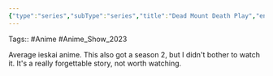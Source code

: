 ```yaml
---
{"type":"series","subType":"series","title":"Dead Mount Death Play","englishTitle":"Dead Mount Death Play","year":2023,"dataSource":"MALAPI","url":"https://myanimelist.net/anime/53613/Dead_Mount_Death_Play","id":53613,"genres":["Action","Fantasy","Supernatural"],"studios":["Geek Toys"],"episodes":12,"duration":"23 min per ep","onlineRating":7.64,"actors":null,"image":"https://cdn.myanimelist.net/images/anime/1930/133758.jpg","released":true,"streamingServices":["Crunchyroll","Bahamut Anime Crazy"],"airing":true,"airedFrom":"11/04/2023","airedTo":"01/01/1970","watched":false,"lastWatched":"","personalRating":0,"tags":["mediaDB/tv/series"],"dg-publish":true,"status":"🟢 watched","dateWatched":"2023-06-01","rating":"⭐ 6.5","permalink":"/media-db/series/dead-mount-death-play-2023/","dgPassFrontmatter":true,"noteIcon":"3","created":"2023-11-14T21:08:36.118+05:30","updated":"2023-12-28T17:57:01.836+05:30"}
---
```


Tags:: #Anime #Anime_Show_2023 

Average ieskai anime. This also got a season 2, but I didn't bother to watch it. It's a really forgettable story, not worth watching.